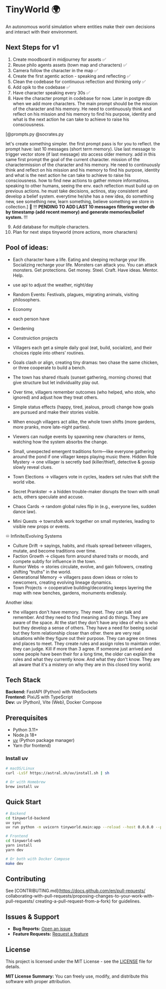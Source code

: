 # TinyWorld 🌍

An autonomous world simulation where entities make their own decisions and interact with their environment.

## Next Steps for v1

1. Create moodboard in midjourney for assets ✅
2. Reuse philo agents assets (town map and characters) ✅
3. Camera follow the character in the map ✅
4. Create the first agentic action - speaking and reflecting ✅
5. Clean the codebase for continuous reflection and thinking only ✅
6. Add opik to the codebase ✅
7. Have character speaking every 30s ✅
8. Have the character prompt in codebase for now. Later in postgre db when we add more characters. The main prompt should be the mission of the character and his memory. He need to continuously think and reflect on his mission and his memory to find his purpose, identity and what is the next action he can take to achieve to raise his consciousness.

[@prompts.py @socrates.py 

let's create something simpler. the first prompt pass is for you to reflect. the prompt have: last 10 messages (short term memory). Use last message to trigger vector store (if last message) sto access older memory.
add in this same first prompt the goal of the current character.  mission of the charactermission of the character and his memory. He need to continuously think and reflect on his mission and his memory to find his purpose, identity and what is the next action he can take to achieve to raise his consciousness. how to find new actions to gather mmore informatinos. speaking to other humans, seeing the env. each reflection must build up on previous actions. he must take decisions, actinos, stay consistent and develop a belief system. everytime he/she has a new idea, do something new, see something new, learn something, believe something we store in collection.] 🔄 
!!! **PENDING TO ADD LAST 10 messages filtering vector db by timestamp (add recent memory) and generate memories/belief system.** !!!

9. Add database for multiple characters.
10. Plan for next steps tinyworld (more actions, more characters)

## Pool of ideas:
- Each character have a life. Eating and sleeping recharge your life. Socializing recharge your life. Monsters can attack you. You can attack monsters. Get protections. Get money. Steel. Craft. Have ideas. Mentor. Help. 
- use api to adjust the weather, night/day
- Random Events: Festivals, plagues, migrating animals, visiting philosophers.
- Economy
- each person have
- Gerdening
- Construiction projects

- Villagers each get a simple daily goal (eat, build, socialize), and their choices ripple into others’ routines.
- Goals clash or align, creating tiny dramas: two chase the same chicken, or three cooperate to build a bench.
- The town has shared rituals (sunset gathering, morning chores) that give structure but let individuality play out.
- Over time, villagers remember outcomes (who helped, who stole, who ignored) and adjust how they treat others.
- Simple status effects (happy, tired, jealous, proud) change how goals are pursued and make their stories visible.
- When enough villagers act alike, the whole town shifts (more gardens, more pranks, more late-night parties).
- Viewers can nudge events by spawning new characters or items, watching how the system absorbs the change.
- Small, unexpected emergent traditions form—like everyone gathering around the pond if one villager keeps playing music there.
Hidden Role Mystery → one villager is secretly bad (killer/thief), detective & gossip slowly reveal clues.
- Town Elections → villagers vote in cycles, leaders set rules that shift the world vibe.
- Secret Prankster → a hidden trouble-maker disrupts the town with small acts, others speculate and accuse.
- Chaos Cards → random global rules flip in (e.g., everyone lies, sudden dance law).
- Mini Quests → townsfolk work together on small mysteries, leading to visible new props or events.

♾️ Infinite/Evolving Systems
- Culture Drift → sayings, habits, and rituals spread between villagers, mutate, and become traditions over time.
- Faction Growth → cliques form around shared traits or moods, and compete subtly for influence in the town.
- Rumor Webs → stories circulate, evolve, and gain followers, creating shifting “truths” in the world.
- Generational Memory → villagers pass down ideas or roles to newcomers, creating evolving lineage dynamics.
- Town Projects → cooperative building/decorating keeps layering the map with new benches, gardens, monuments endlessly.

Another idea:
- the villagers don't have memory. They meet. They can talk and remember. And they need to find meaning and do things. They are aware of the space. At the start they don't have any idea of who is who but they develop a sense of others. They have a need for beeing social but they form relationship closer than other. there are very real situations while they figure out their purpose. They can agree on times and places to meet. They create rules and assign roles to maintain order. they can judge. Kill if more than 3 agree. If someone just arrived and some people have been their for a long time, the older can explain the rules and what they currently know. And what they don't know. They are all aware that it's a mistery on why they are in this closed tiny world.

## Tech Stack

**Backend:** FastAPI (Python) with WebSockets  
**Frontend:** PixiJS with TypeScript  
**Dev:** uv (Python), Vite (Web), Docker Compose  

## Prerequisites

- Python 3.11+
- Node.js 18+
- [uv](https://github.com/astral-sh/uv) (Python package manager)
- Yarn (for frontend)

### Install uv
```bash
# macOS/Linux
curl -LsSf https://astral.sh/uv/install.sh | sh

# Or with Homebrew
brew install uv
```

## Quick Start

```bash
# Backend
cd tinyworld-backend
uv sync
uv run python -m uvicorn tinyworld.main:app --reload --host 0.0.0.0 --port 8000

# Frontend  
cd tinyworld-web
yarn install
yarn dev

# Or both with Docker Compose
make dev
```

## Contributing

See [CONTRIBUTING.md](https://docs.github.com/en/pull-requests/
collaborating-with-pull-requests/proposing-changes-to-your-work-with-pull-requests/
creating-a-pull-request-from-a-fork) for guidelines.

## Issues & Support

- **Bug Reports:** [Open an issue](https://github.com/ThoBustos/tinyworld/issues/new)
- **Feature Requests:** [Request a feature](https://github.com/ThoBustos/tinyworld/issues/new)

## License

This project is licensed under the MIT License - see the [LICENSE](LICENSE) file for details.

**MIT License Summary:** You can freely use, modify, and distribute this software with proper attribution.
